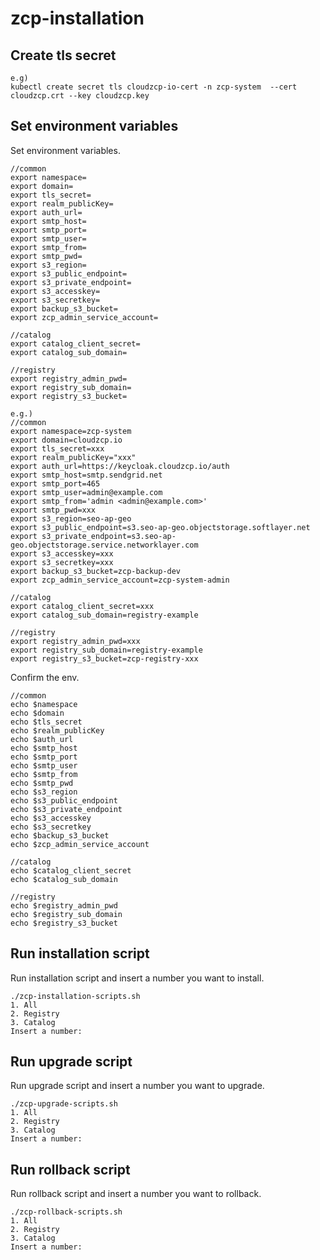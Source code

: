 # zcp-installation

## Create tls secret

```
e.g)
kubectl create secret tls cloudzcp-io-cert -n zcp-system  --cert cloudzcp.crt --key cloudzcp.key
```

## Set environment variables

Set environment variables.

```
//common
export namespace=
export domain=
export tls_secret=
export realm_publicKey=
export auth_url=
export smtp_host=
export smtp_port=
export smtp_user=
export smtp_from=
export smtp_pwd=
export s3_region=
export s3_public_endpoint=
export s3_private_endpoint=
export s3_accesskey=
export s3_secretkey=
export backup_s3_bucket=
export zcp_admin_service_account=

//catalog
export catalog_client_secret=
export catalog_sub_domain=

//registry
export registry_admin_pwd=
export registry_sub_domain=
export registry_s3_bucket=

e.g.)
//common
export namespace=zcp-system
export domain=cloudzcp.io
export tls_secret=xxx
export realm_publicKey="xxx"
export auth_url=https://keycloak.cloudzcp.io/auth
export smtp_host=smtp.sendgrid.net
export smtp_port=465
export smtp_user=admin@example.com
export smtp_from='admin <admin@example.com>'
export smtp_pwd=xxx
export s3_region=seo-ap-geo
export s3_public_endpoint=s3.seo-ap-geo.objectstorage.softlayer.net
export s3_private_endpoint=s3.seo-ap-geo.objectstorage.service.networklayer.com
export s3_accesskey=xxx
export s3_secretkey=xxx
export backup_s3_bucket=zcp-backup-dev
export zcp_admin_service_account=zcp-system-admin

//catalog
export catalog_client_secret=xxx
export catalog_sub_domain=registry-example

//registry
export registry_admin_pwd=xxx
export registry_sub_domain=registry-example
export registry_s3_bucket=zcp-registry-xxx
```

Confirm the env.

```
//common
echo $namespace
echo $domain
echo $tls_secret
echo $realm_publicKey
echo $auth_url
echo $smtp_host
echo $smtp_port
echo $smtp_user
echo $smtp_from
echo $smtp_pwd
echo $s3_region
echo $s3_public_endpoint
echo $s3_private_endpoint
echo $s3_accesskey
echo $s3_secretkey
echo $backup_s3_bucket
echo $zcp_admin_service_account

//catalog
echo $catalog_client_secret
echo $catalog_sub_domain

//registry
echo $registry_admin_pwd
echo $registry_sub_domain
echo $registry_s3_bucket
```

## Run installation script

Run installation script and insert a number you want to install.

```
./zcp-installation-scripts.sh
1. All
2. Registry
3. Catalog
Insert a number:
```

## Run upgrade script

Run upgrade script and insert a number you want to upgrade.

```
./zcp-upgrade-scripts.sh
1. All
2. Registry
3. Catalog
Insert a number:
```

## Run rollback script

Run rollback script and insert a number you want to rollback.

```
./zcp-rollback-scripts.sh
1. All
2. Registry
3. Catalog
Insert a number:
```
